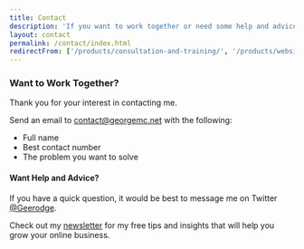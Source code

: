 ```yaml
---
title: Contact
description: 'If you want to work together or need some help and advice, please contact me directly using the form on this page.'
layout: contact
permalink: /contact/index.html
redirectFrom: ['/products/consultation-and-training/', '/products/websites-you-can-trust/']
---
```


### Want to Work Together?

Thank you for your interest in contacting me.

Send an email to contact@georgemc.net with the following:

- Full name
- Best contact number
- The problem you want to solve

#### Want Help and Advice?

If you have a quick question, it would be best to message me on Twitter [@Geerodge](https://twitter.com/geerodge).

Check out my [newsletter](/newsletter) for my free tips and insights that will help you grow your online business.